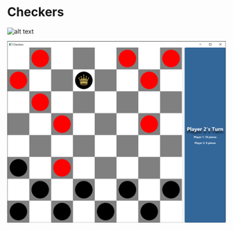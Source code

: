 # Checkers

![alt text]([http://url/to/img.png](https://github.com/VictorGhosh/Checkers/blob/main/checkers/src/main/resources/GameImage.png))

![alt text](https://github.com/VictorGhosh/Checkers/blob/main/checkers/src/main/resources/GameImage.png?raw=true)
